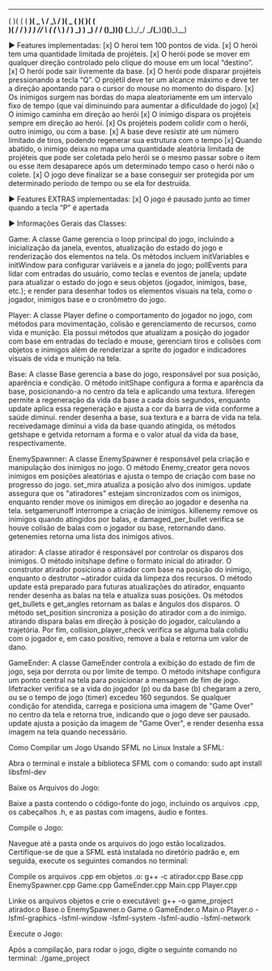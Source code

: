   __  __ _  ____  ____   __      ___  ____  ____  ____  __ _ 
 (  )(  ( \(  __)(  _ \ / _\    / __)(  _ \(  __)(  __)(  ( \
  )( /    / ) _)  )   //    \  ( (_ \ )   / ) _)  ) _) /    /
 (__)\_)__)(__)  (__\_)\_/\_/   \___/(__\_)(____)(____)\_)__) 

► Features implementadas:
[x] O heroi tem 100 pontos de vida.
[x] O herói tem uma quantidade limitada de projéteis.
[x] O herói pode se mover em qualquer direção controlado pelo clique do mouse em um local “destino”.
[x] O herói pode sair livremente da base.
[x] O herói pode disparar projéteis pressionando a tecla “Q”. O projétil deve ter um alcance máximo e deve ter a direção apontando para o cursor do mouse no momento do disparo.
[x] Os inimigos surgem nas bordas do mapa aleatoriamente em um intervalo fixo de tempo (que vai diminuindo para aumentar a dificuldade do jogo)
[x] O inimigo caminha em direção ao herói
[x] O inimigo dispara os projéteis sempre em direção ao herói.
[x] Os projéteis podem colidir com o herói, outro inimigo, ou com a base.
[x] A base deve resistir até um número limitado de tiros, podendo regenerar sua estrutura com o tempo
[x] Quando abatido, o inimigo deixa no mapa uma quantidade aleatória limitada de projéteis que pode ser coletada pelo herói se o mesmo passar sobre o item ou esse item desaparece após um determinado tempo caso o herói não o colete.
[x] O jogo deve finalizar se a base conseguir ser protegida por um determinado período de tempo ou se ela for destruída.

► Features EXTRAS implementadas:
[x] O jogo é pausado junto ao timer quando a tecla “P” é apertada


► Informações Gerais das Classes:

Game:
  A classe Game gerencia o loop principal do jogo, incluindo a inicialização da janela, eventos, atualização do estado do jogo e renderização dos elementos na tela. 
  Os métodos incluem initVariables e initWindow para configurar variáveis e a janela do jogo; pollEvents para lidar com entradas do usuário, como teclas e eventos de janela;
  update para atualizar o estado do jogo e seus objetos (jogador, inimigos, base, etc.); e render para desenhar todos os elementos visuais na tela, como o jogador, inimigos
  base e o cronômetro do jogo.

Player:
  A classe Player define o comportamento do jogador no jogo, com métodos para movimentação, colisão e gerenciamento de recursos, como vida e munição.
  Ela possui métodos que atualizam a posição do jogador com base em entradas do teclado e mouse, gerenciam tiros e colisões com objetos e inimigos
  além de renderizar a sprite do jogador e indicadores visuais de vida e munição na tela.

Base:
  A classe Base gerencia a base do jogo, responsável por sua posição, aparência e condição. O método initShape configura a forma e aparência da base, posicionando-a 
  no centro da tela e aplicando uma textura. liferegen permite a regeneração da vida da base a cada dois segundos, enquanto update aplica essa regeneração e ajusta
  a cor da barra de vida conforme a saúde diminui. render desenha a base, sua textura e a barra de vida na tela. receivedamage diminui a vida da base quando atingida,
  os métodos getshape e getvida retornam a forma e o valor atual da vida da base, respectivamente.

EnemySpawnner:
  A classe EnemySpawner é responsável pela criação e manipulação dos inimigos no jogo. O método Enemy_creator gera novos inimigos em posições aleatórias e ajusta 
  o tempo de criação com base no progresso do jogo. set_mira atualiza a posição alvo dos inimigos. update assegura que os "atiradores" estejam sincronizados com 
  os inimigos, enquanto render move os inimigos em direção ao jogador e desenha na tela. setgamerunoff interrompe a criação de inimigos. killenemy remove os inimigos 
  quando atingidos por balas, e damaged_per_bullet verifica se houve colisão de balas com o jogador ou base, retornando dano. getenemies retorna uma lista dos inimigos ativos.

atirador:
  A classe atirador é responsável por controlar os disparos dos inimigos. O método initshape define o formato inicial do atirador. O construtor atirador posiciona o atirador
  com base na posição do inimigo, enquanto o destrutor ~atirador cuida da limpeza dos recursos. O método update está preparado para futuras atualizações do atirador, enquanto
  render desenha as balas na tela e atualiza suas posições. Os métodos get_bullets e get_angles retornam as balas e ângulos dos disparos. O método set_position sincroniza a 
  posição do atirador com a do inimigo. atirando dispara balas em direção à posição do jogador, calculando a trajetória. Por fim, collision_player_check verifica se alguma 
  bala colidiu com o jogador e, em caso positivo, remove a bala e retorna um valor de dano.

GameEnder:
  A classe GameEnder controla a exibição do estado de fim de jogo, seja por derrota ou por limite de tempo. O método initshape configura um ponto central na tela para posicionar 
  a mensagem de fim de jogo. lifetracker verifica se a vida do jogador (p) ou da base (b) chegaram a zero, ou se o tempo de jogo (timer) excedeu 160 segundos. Se qualquer condição
  for atendida, carrega e posiciona uma imagem de "Game Over" no centro da tela e retorna true, indicando que o jogo deve ser pausado. update ajusta a posição da imagem de 
  "Game Over", e render desenha essa imagem na tela quando necessário.



Como Compilar um Jogo Usando SFML no Linux
Instale a SFML:

Abra o terminal e instale a biblioteca SFML com o comando: sudo apt install libsfml-dev

Baixe os Arquivos do Jogo:

Baixe a pasta contendo o código-fonte do jogo, incluindo os arquivos .cpp, os cabeçalhos .h, e as pastas com imagens, áudio e fontes.

Compile o Jogo:

Navegue até a pasta onde os arquivos do jogo estão localizados. Certifique-se de que a SFML está instalada no diretório padrão e, em seguida, execute os seguintes comandos no terminal:

Compile os arquivos .cpp em objetos .o: g++ -c atirador.cpp Base.cpp EnemySpawner.cpp Game.cpp GameEnder.cpp Main.cpp Player.cpp

Linke os arquivos objetos e crie o executável: g++ -o game_project atirador.o Base.o EnemySpawner.o Game.o GameEnder.o Main.o Player.o -lsfml-graphics -lsfml-window -lsfml-system -lsfml-audio -lsfml-network

Execute o Jogo:

Após a compilação, para rodar o jogo, digite o seguinte comando no terminal: ./game_project

